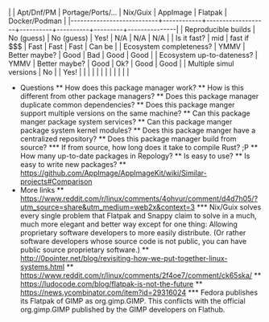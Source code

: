 |                           | Apt/Dnf/PM | Portage/Ports/... | Nix/Guix | AppImage | Flatpak | Docker/Podman |
|---------------------------+------------+-------------------+----------+----------+---------+---------------|
| Reproducible builds       | No (guess) | No (guess)        | Yes!     | N/A      | N/A     | N/A           |
| Is it fast?               | mid        | fast if $$$       | Fast     | Fast     | Fast    | Can be        |
| Ecosystem completeness?   | YMMV       | Better maybe?     | Good     | Bad      | Good    | Good          |
| Ecosystem up-to-dateness? | YMMV       | Better maybe?     | Good     | Ok?      | Good    | Good          |
| Multiple simul versions   | No         |                   | Yes!     |          |         |               |
|                           |            |                   |          |          |         |               |


* Questions
** How does this package manager work?
** How is this different from other package managers?
** Does this package manager duplicate common dependencies?
** Does this package manger support multiple versions on the same machine?
** Can this package manger package system services?
** Can this package manger package system kernel modules?
** Does this package manger have a centralized repository?
** Does this package manager build from source?
*** If from source, how long does it take to compile Rust? ;P
** How many up-to-date packages in Repology?
** Is easy to use?
** Is easy to write new packages?
** https://github.com/AppImage/AppImageKit/wiki/Similar-projects#Comparison
* More links
** https://www.reddit.com/r/linux/comments/4ohvur/comment/d4d7h05/?utm_source=share&utm_medium=web2x&context=3
*** Nix/Guix solves every single problem that Flatpak and Snappy claim to solve in a much, much more elegant and better way except for one thing: Allowing proprietary software developers to more easily distribute. (Or rather software developers whose source code is not public, you can have public source proprietary software.)
** http://0pointer.net/blog/revisiting-how-we-put-together-linux-systems.html
** https://www.reddit.com/r/linux/comments/2f4oe7/comment/ck65ska/
** https://ludocode.com/blog/flatpak-is-not-the-future
** https://news.ycombinator.com/item?id=29316024
*** Fedora publishes its Flatpak of GIMP as org.gimp.GIMP. This conflicts with the official org.gimp.GIMP published by the GIMP developers on Flathub.
